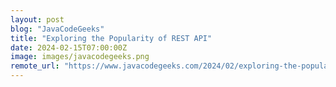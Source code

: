 ```yaml
---
layout: post
blog: "JavaCodeGeeks"
title: "Exploring the Popularity of REST API"
date: 2024-02-15T07:00:00Z
image: images/javacodegeeks.png
remote_url: "https://www.javacodegeeks.com/2024/02/exploring-the-popularity-of-rest-api.html"
---
```

